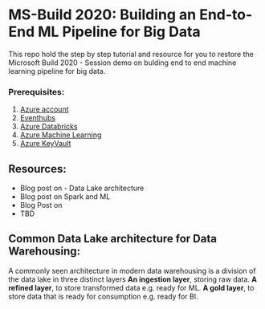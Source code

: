 


# MS-Build 2020: Building an End-to-End ML Pipeline for Big Data​

This repo hold the step by step tutorial and resource for you to restore the Microsoft Build 2020 - Session demo on bulding end to end machine learning pipeline for big data.


### Prerequisites:
1. [Azure account](https://azure.microsoft.com/en-us/free?WT.mc_id=build2020_ca-AML_presentation-adpolak)
2. [Eventhubs](https://docs.microsoft.com/en-us/azure/event-hubs/event-hubs-create?WT.mc_id=build2020_ca-AML_presentation-adpolak)
3. [Azure Databricks](https://docs.microsoft.com/en-us/azure/azure-databricks/quickstart-create-databricks-workspace-portal?WT.mc_id=build2020_ca-AML_presentation-adpolak)
4. [Azure Machine Learning](https://docs.microsoft.com/en-us/azure/machine-learning/tutorial-1st-experiment-sdk-setup?WT.mc_id=build2020_ca-AML_presentation-adpolak)
5. [Azure KeyVault](https://docs.microsoft.com/en-us/azure/key-vault/secrets/quick-create-portal?WT.mc_id=build2020_ca-AML_presentation-adpolak)





## Resources:
* Blog post on - Data Lake architecture
* Blog post on Spark and ML
* Blog Post on
* TBD

## Common Data Lake architecture for Data Warehousing:
A commonly seen architecture in modern data warehousing is a division of the data lake in three distinct layers 
**An ingestion layer**, storing raw data. 
**A refined layer**, to store transformed data e.g. ready for ML. 
**A gold layer**, to store data that is ready for consumption e.g. ready for BI. 
